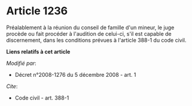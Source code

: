 # Article 1236

Préalablement à la réunion du conseil de famille d'un mineur, le juge procède ou fait procéder à l'audition de celui-ci, s'il
est capable de discernement, dans les conditions prévues à l'article 388-1 du code civil.

**Liens relatifs à cet article**

_Modifié par_:

  - Décret n°2008-1276 du 5 décembre 2008 - art. 1

_Cite_:

  - Code civil - art. 388-1

